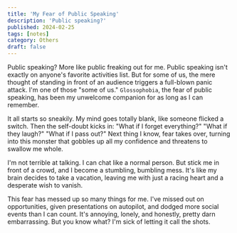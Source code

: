 ```yaml
---
title: 'My Fear of Public Speaking'
description: 'Public speaking?'
published: 2024-02-25
tags: [notes]
category: Others
draft: false
---
```


Public speaking? More like public freaking out for me. Public speaking isn't exactly on anyone's favorite activities list. But for some of us, the mere thought of standing in front of an audience triggers a full-blown panic attack. I'm one of those "some of us." `Glossophobia`, the fear of public speaking, has been my unwelcome companion for as long as I can remember.

It all starts so sneakily. My mind goes totally blank, like someone flicked a switch. Then the self-doubt kicks in: "What if I forget everything?" "What if they laugh?" "What if I pass out?" Next thing I know, fear takes over, turning into this monster that gobbles up all my confidence and threatens to swallow me whole.

I'm not terrible at talking. I can chat like a normal person. But stick me in front of a crowd, and I become a stumbling, bumbling mess. It's like my brain decides to take a vacation, leaving me with just a racing heart and a desperate wish to vanish.

This fear has messed up so many things for me. I've missed out on opportunities, given presentations on autopilot, and dodged more social events than I can count. It's annoying, lonely, and honestly, pretty darn embarrassing. But you know what? I'm sick of letting it call the shots.
